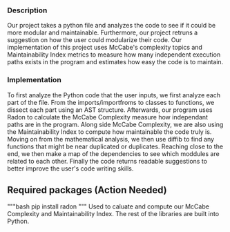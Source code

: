 ### Description
Our project takes a python file and analyzes the code to see if it could be more modular and maintainable. Furthermore, our project retruns a suggestion on how the user could modularize their code. Our implementation of this project uses McCabe's complexity topics and Maintainability Index metrics to measure how many independent execution paths exists in the program and estimates how easy the code is to maintain.

### Implementation
To first analyze the Python code that the user inputs, we first analyze each part of the file. From the imports/importfroms to classes to functions, we dissect each part using an AST structure. Afterwards, our program uses Radon to calculate the McCabe Complexity measure how independant paths are in the program. Along side McCabe Complexity, we are also using the Maintainability Index to compute how maintainable the code truly is. Moving on from the mathematical analysis, we then use diffib to find any functions that might be near duplicated or duplicates. Reaching close to the end, we then make a map of the dependencies to see which moddules are related to each other. Finally the code returns readable suggestions to better improve the user's code writing skills. 

## Required packages (Action Needed)
"""bash
pip install radon
"""
Used to caluate and compute our McCabe Complexity and Maintainability Index.
The rest of the libraries are built into Python.
